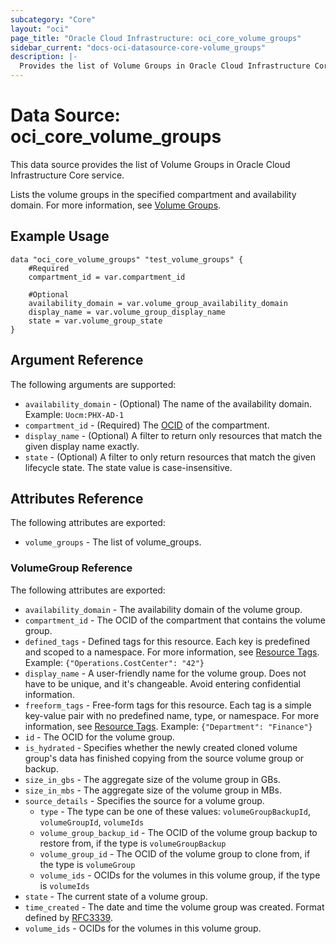 ```yaml
---
subcategory: "Core"
layout: "oci"
page_title: "Oracle Cloud Infrastructure: oci_core_volume_groups"
sidebar_current: "docs-oci-datasource-core-volume_groups"
description: |-
  Provides the list of Volume Groups in Oracle Cloud Infrastructure Core service
---
```


# Data Source: oci_core_volume_groups
This data source provides the list of Volume Groups in Oracle Cloud Infrastructure Core service.

Lists the volume groups in the specified compartment and availability domain.
For more information, see [Volume Groups](https://docs.cloud.oracle.com/iaas/Content/Block/Concepts/volumegroups.htm).


## Example Usage

```hcl
data "oci_core_volume_groups" "test_volume_groups" {
	#Required
	compartment_id = var.compartment_id

	#Optional
	availability_domain = var.volume_group_availability_domain
	display_name = var.volume_group_display_name
	state = var.volume_group_state
}
```

## Argument Reference

The following arguments are supported:

* `availability_domain` - (Optional) The name of the availability domain.  Example: `Uocm:PHX-AD-1` 
* `compartment_id` - (Required) The [OCID](https://docs.cloud.oracle.com/iaas/Content/General/Concepts/identifiers.htm) of the compartment.
* `display_name` - (Optional) A filter to return only resources that match the given display name exactly. 
* `state` - (Optional) A filter to only return resources that match the given lifecycle state.  The state value is case-insensitive.


## Attributes Reference

The following attributes are exported:

* `volume_groups` - The list of volume_groups.

### VolumeGroup Reference

The following attributes are exported:

* `availability_domain` - The availability domain of the volume group.
* `compartment_id` - The OCID of the compartment that contains the volume group.
* `defined_tags` - Defined tags for this resource. Each key is predefined and scoped to a namespace. For more information, see [Resource Tags](https://docs.cloud.oracle.com/iaas/Content/General/Concepts/resourcetags.htm).  Example: `{"Operations.CostCenter": "42"}` 
* `display_name` - A user-friendly name for the volume group. Does not have to be unique, and it's changeable. Avoid entering confidential information.
* `freeform_tags` - Free-form tags for this resource. Each tag is a simple key-value pair with no predefined name, type, or namespace. For more information, see [Resource Tags](https://docs.cloud.oracle.com/iaas/Content/General/Concepts/resourcetags.htm).  Example: `{"Department": "Finance"}` 
* `id` - The OCID for the volume group.
* `is_hydrated` - Specifies whether the newly created cloned volume group's data has finished copying from the source volume group or backup.
* `size_in_gbs` - The aggregate size of the volume group in GBs.
* `size_in_mbs` - The aggregate size of the volume group in MBs.
* `source_details` - Specifies the source for a volume group.
	* `type` - The type can be one of these values: `volumeGroupBackupId`, `volumeGroupId`, `volumeIds`
	* `volume_group_backup_id` - The OCID of the volume group backup to restore from, if the type is `volumeGroupBackup` 
	* `volume_group_id` - The OCID of the volume group to clone from, if the type is `volumeGroup`
	* `volume_ids` - OCIDs for the volumes in this volume group, if the type is `volumeIds`
* `state` - The current state of a volume group.
* `time_created` - The date and time the volume group was created. Format defined by [RFC3339](https://tools.ietf.org/html/rfc3339).
* `volume_ids` - OCIDs for the volumes in this volume group.

